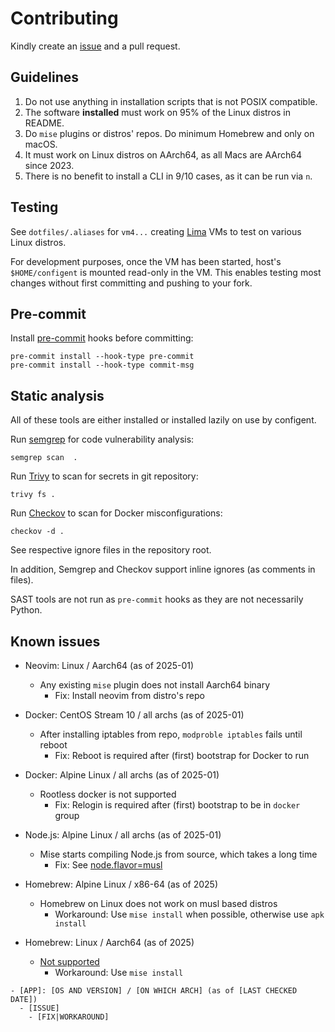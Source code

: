 # Contributing

Kindly create an [issue](https://github.com/raas-dev/configent/issues) and
a pull request.

## Guidelines

1. Do not use anything in installation scripts that is not POSIX compatible.
3. The software **installed** must work on 95% of the Linux distros in README.
3. Do `mise` plugins or distros' repos. Do minimum Homebrew and only on macOS.
4. It must work on Linux distros on AArch64, as all Macs are AArch64 since 2023.
5. There is no benefit to install a CLI in 9/10 cases, as it can be run via `n`.

## Testing

See `dotfiles/.aliases` for `vm4...` creating
[Lima](https://github.com/lima-vm/lima) VMs to test on various Linux distros.

For development purposes, once the VM has been started, host's `$HOME/configent`
is mounted read-only in the VM. This enables testing most changes without first
committing and pushing to your fork.

## Pre-commit

Install [pre-commit](https://pre-commit.com/) hooks before committing:

    pre-commit install --hook-type pre-commit
    pre-commit install --hook-type commit-msg

## Static analysis

All of these tools are either installed or installed lazily on use by configent.

Run [semgrep](https://semgrep.dev/) for code vulnerability analysis:

    semgrep scan  .

Run [Trivy](https://trivy.dev/latest/) to scan for secrets in git repository:

    trivy fs .

Run [Checkov](https://www.checkov.io/) to scan for Docker misconfigurations:

    checkov -d .

See respective ignore files in the repository root.

In addition, Semgrep and Checkov support inline ignores (as comments in files).

SAST tools are not run as `pre-commit` hooks as they are not necessarily Python.

## Known issues

- Neovim: Linux / Aarch64 (as of 2025-01)
  - Any existing `mise` plugin does not install Aarch64 binary
    - Fix: Install neovim from distro's repo

- Docker: CentOS Stream 10 / all archs (as of 2025-01)
  - After installing iptables from repo, `modproble iptables` fails until reboot
    - Fix: Reboot is required after (first) bootstrap for Docker to run

- Docker: Alpine Linux / all archs (as of 2025-01)
  - Rootless docker is not supported
    - Fix: Relogin is required after (first) bootstrap to be in `docker` group

- Node.js: Alpine Linux / all archs (as of 2025-01)
  - Mise starts compiling Node.js from source, which takes a long time
    - Fix: See [node.flavor=musl](https://mise.jdx.dev/lang/node.html#unofficial-builds)

- Homebrew: Alpine Linux / x86-64 (as of 2025)
  - Homebrew on Linux does not work on musl based distros
    - Workaround: Use `mise install` when possible, otherwise use `apk install`

- Homebrew: Linux / Aarch64  (as of 2025)
  - [Not supported](https://docs.brew.sh/Homebrew-on-Linux#arm-unsupported)
    - Workaround: Use `mise install`

```
- [APP]: [OS AND VERSION] / [ON WHICH ARCH] (as of [LAST CHECKED DATE])
  - [ISSUE]
    - [FIX|WORKAROUND]
```
